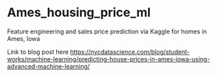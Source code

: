# Ames_housing_price_ml
Feature engineering and sales price prediction via Kaggle for homes in Ames, Iowa

Link to blog post here https://nycdatascience.com/blog/student-works/machine-learning/predicting-house-prices-in-ames-iowa-using-advanced-machine-learning/


